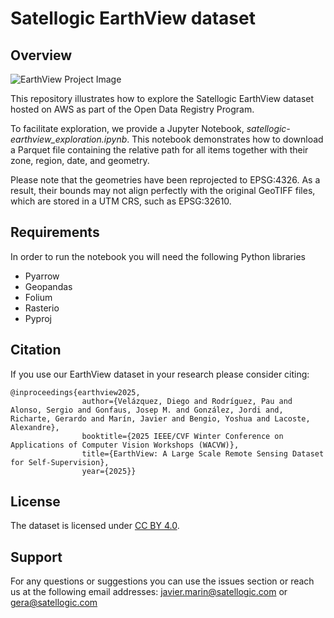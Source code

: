 # Satellogic EarthView dataset

## Overview

<img src="https://satellogic-earthview.s3.us-west-2.amazonaws.com/html/dataset_samples_op1.gif" alt="EarthView Project Image">

This repository illustrates how to explore the Satellogic EarthView dataset hosted on AWS as part of the Open Data Registry Program.

To facilitate exploration, we provide a Jupyter Notebook, *satellogic-earthview_exploration.ipynb*. This notebook demonstrates how to download a Parquet file containing the relative path for all items together with their zone, region, date, and geometry.

Please note that the geometries have been reprojected to EPSG:4326. As a result, their bounds may not align perfectly with the original GeoTIFF files, which are stored in a UTM CRS, such as EPSG:32610.

## Requirements

In order to run the notebook you will need the following Python libraries

- Pyarrow
- Geopandas
- Folium
- Rasterio
- Pyproj

## Citation 

If you use our EarthView dataset in your research please consider citing:

```
@inproceedings{earthview2025,
                author={Velázquez, Diego and Rodríguez, Pau and Alonso, Sergio and Gonfaus, Josep M. and González, Jordi and, Richarte, Gerardo and Marín, Javier and Bengio, Yoshua and Lacoste, Alexandre},
                booktitle={2025 IEEE/CVF Winter Conference on Applications of Computer Vision Workshops (WACVW)}, 
                title={EarthView: A Large Scale Remote Sensing Dataset for Self-Supervision}, 
                year={2025}}  
```

## License

The dataset is licensed under [CC BY 4.0](https://creativecommons.org/licenses/by/4.0/).  


## Support

For any questions or suggestions you can use the issues section or reach us at the following email addresses: javier.marin@satellogic.com or gera@satellogic.com
